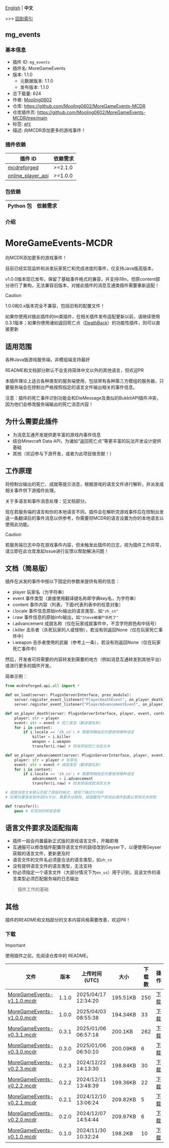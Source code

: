 [English](readme.md) | **中文**

\>\>\> [回到索引](/readme-zh_cn.md)

## mg_events

### 基本信息

- 插件 ID: `mg_events`
- 插件名: MoreGameEvents
- 版本: 1.1.0
  - 元数据版本: 1.1.0
  - 发布版本: 1.1.0
- 总下载量: 624
- 作者: [Mooling0602](https://github.com/Mooling0602)
- 仓库: https://github.com/Mooling0602/MoreGameEvents-MCDR
- 仓库插件页: https://github.com/Mooling0602/MoreGameEvents-MCDR/tree/main
- 标签: [`API`](/labels/api/readme-zh_cn.md)
- 描述: 向MCDR添加更多的游戏事件！

### 插件依赖

| 插件 ID | 依赖需求 |
| --- | --- |
| [mcdreforged](https://github.com/Fallen-Breath/MCDReforged) | \>=2.1.0 |
| [online_player_api](/plugins/online_player_api/readme-zh_cn.md) | \>=1.0.0 |

### 包依赖

| Python 包 | 依赖需求 |
| --- | --- |

### 介绍

# MoreGameEvents-MCDR
向MCDR添加更多的游戏事件！

目前已经实现监听和派发玩家死亡和完成进度的事件，仅支持Java版高版本。

v1.0.0版本现已发布，保留了基础事件格式的兼容，并支持i18n，但原content部分进行了重构，无法兼容旧版本，对接此插件的消息互通类插件需要重新适配！

> [!CAUTION]
> 1.0.0和0.x版本完全不兼容，包括旧有的配置文件！
> 
> 如果你使用对接此插件的Im类插件，在相关插件发布适配更新以前，请继续使用0.3.1版本；如果你使用诸如返回死亡点（[DeathBack](https://mcdreforged.com/zh-CN/plugin/death_back)）的功能性插件，则可以直接更新

## 适用范围
各种Java版游戏服务端，非模组端支持最好

README和文档部分默认不会支持简体中文以外的其他语言，但欢迎PR

本插件理论上适合各种类型的服务端使用，包括带有各种第三方模组的服务器，只要服务端会在控制台严格按照指定的语言文件输出相关的事件信息。

注意：插件的死亡事件识别功能会和DieMessage及类似的BukkitAPI插件冲突，因为他们会修改服务端输出的死亡消息内容！

## 为什么需要此插件
- 为消息互通开发提供更丰富的游戏内事件信息
- 结合Minecraft Data API，为诸如“返回死亡点”等更丰富的玩法开发设计提供基础
- 其他（欢迎参与下游开发，或者为此项目做贡献！）

## 工作原理
将控制台输出的死亡、成就等提示消息，根据游戏的语言文件进行解析，并派发成相关事件供下游插件处理。

关于多语言和事件消息处理：见文档部分。

现在若服务端的语言和你的本地语言不同，插件会在解析完游戏事件后在控制台发送一条翻译后的事件消息以供参考，你需要将MCDR的语言设置为你的本地语言以使用此功能。

> [!CAUTION]
> 若服务端日志中存在游戏事件内容，但未触发此插件的日志，视为插件工作异常，请立即在此仓库发起Issue进行反馈以帮助解决问题！

## 文档（简易版）
插件在派发的事件中按以下固定的参数来提供有用的信息：
- player 玩家名（为字符串）
- event 事件类型（直接使用翻译键名称即字典key名，为字符串）
- content 事件内容（列表，下面i代表列表中的任意对象）
- i.locale 事件信息原始info输出的语言类型，如`"zh_cn"`
- i.raw 事件信息的原始info输出，如`"Steve被僵尸杀死了"`
- i.advancement 成就名称（仅在玩家成就事件中，不含字符颜色和中括号）
- i.killer 击杀者（杀死玩家的人或怪物），若没有则返回None（仅在玩家死亡事件中）
- i.weapon 击杀者使用的武器（参考上一条），若没有则返回None（仅在玩家死亡事件中）

然后，开发者可将需要的内容转发到需要的地方（例如消息互通转发到其他平台）或进行更多的插件开发。

简单示例：
```python
from mcdreforged.api.all import *

def on_load(server: PluginServerInterface, prev_module):
    server.register_event_listener("PlayerDeathEvent", on_player_death) # 需要死亡事件时进行注册
    server.register_event_listener("PlayerAdvancementEvent", on_player_advancement) # 需要成就事件时进行注册

def on_player_death(server: PluginServerInterface, player, event, content):
    player: str = player
    event: str = event # 死亡类型（翻译键名称）
    for i in content:
        if i.locale == 'zh_cn': # 需要明确指定你要使用哪种语言
            killer = i.killer
            weapon = i.weapon
            transfer(i.raw) # 转发原版死亡消息文本

def on_player_advancement(server: PluginServerInterface, player, event, content):
    player: str = player # 玩家名
    event: str = event # 成就类型（翻译键名称）
    for i in content:
        if i.locale == 'zh_cn': # 需要明确指定你要使用哪种语言
            advancement = i.advancement
            transfer(i.raw) # 转发原版成就消息文本

# 成就消息文本默认匹配了原版的格式，使用了格式化代码
# 如果你要转发到外部Im平台，需要手动移除，或提醒用户修改此插件配置以禁用文本颜色

def transfer():
    pass # 实现你的转发逻辑
```

## 语言文件要求及适配指南
- 插件一般会内置最新正式版的游戏语言文件，开箱即用
- 互通服可以修改插件配置将语言文件的路径改到Geyser下，以便使用Geyser获取的语言文件，更新更及时
- 语言文件的文件名必须是合法的语言类型，如`zh_cn`
- 没有提供语言文件的语言类型，无法支持
- 你必须指定一个语言文件（大部分情况下为`en_us`）用于识别，且该文件的语言类型必须匹配服务端的日志输出
> 插件工作的基础

## 其他
插件的README和文档部分的文本内容风格需要改善，欢迎PR！

### 下载

> [!IMPORTANT]
> 使用插件之前，先阅读仓库中的 README。

| 文件 | 版本 | 上传时间 (UTC) | 大小 | 下载数 | 操作 |
| --- | --- | --- | --- | --- | --- |
| [MoreGameEvents-v1.1.0.mcdr](https://github.com/Mooling0602/MoreGameEvents-MCDR/releases/tag/1.1.0) | 1.1.0 | 2025/04/17 12:34:20 | 195.51KB | 250 | [下载](https://github.com/Mooling0602/MoreGameEvents-MCDR/releases/download/1.1.0/MoreGameEvents-v1.1.0.mcdr) |
| [MoreGameEvents-v1.0.0.mcdr](https://github.com/Mooling0602/MoreGameEvents-MCDR/releases/tag/1.0.0) | 1.0.0 | 2025/04/03 08:55:38 | 194.34KB | 33 | [下载](https://github.com/Mooling0602/MoreGameEvents-MCDR/releases/download/1.0.0/MoreGameEvents-v1.0.0.mcdr) |
| [MoreGameEvents-v0.3.1.mcdr](https://github.com/Mooling0602/MoreGameEvents-MCDR/releases/tag/0.3.1) | 0.3.1 | 2025/01/06 06:57:18 | 200.1KB | 262 | [下载](https://github.com/Mooling0602/MoreGameEvents-MCDR/releases/download/0.3.1/MoreGameEvents-v0.3.1.mcdr) |
| [MoreGameEvents-v0.3.0.mcdr](https://github.com/Mooling0602/MoreGameEvents-MCDR/releases/tag/0.3.0) | 0.3.0 | 2025/01/06 06:50:10 | 200.09KB | 6 | [下载](https://github.com/Mooling0602/MoreGameEvents-MCDR/releases/download/0.3.0/MoreGameEvents-v0.3.0.mcdr) |
| [MoreGameEvents-v0.2.3.mcdr](https://github.com/Mooling0602/MoreGameEvents-MCDR/releases/tag/0.2.3) | 0.2.3 | 2024/12/22 14:13:30 | 198.84KB | 30 | [下载](https://github.com/Mooling0602/MoreGameEvents-MCDR/releases/download/0.2.3/MoreGameEvents-v0.2.3.mcdr) |
| [MoreGameEvents-v0.2.2.mcdr](https://github.com/Mooling0602/MoreGameEvents-MCDR/releases/tag/0.2.2) | 0.2.2 | 2024/12/11 13:48:39 | 199.36KB | 22 | [下载](https://github.com/Mooling0602/MoreGameEvents-MCDR/releases/download/0.2.2/MoreGameEvents-v0.2.2.mcdr) |
| [MoreGameEvents-v0.2.1.mcdr](https://github.com/Mooling0602/MoreGameEvents-MCDR/releases/tag/0.2.1) | 0.2.1 | 2024/12/10 13:06:24 | 209.82KB | 5 | [下载](https://github.com/Mooling0602/MoreGameEvents-MCDR/releases/download/0.2.1/MoreGameEvents-v0.2.1.mcdr) |
| [MoreGameEvents-v0.2.0.mcdr](https://github.com/Mooling0602/MoreGameEvents-MCDR/releases/tag/0.2.0) | 0.2.0 | 2024/12/07 14:54:44 | 209.97KB | 6 | [下载](https://github.com/Mooling0602/MoreGameEvents-MCDR/releases/download/0.2.0/MoreGameEvents-v0.2.0.mcdr) |
| [MoreGameEvents-v0.1.0.mcdr](https://github.com/Mooling0602/MoreGameEvents-MCDR/releases/tag/0.1.0) | 0.1.0 | 2024/11/30 10:32:24 | 198.2KB | 10 | [下载](https://github.com/Mooling0602/MoreGameEvents-MCDR/releases/download/0.1.0/MoreGameEvents-v0.1.0.mcdr) |

